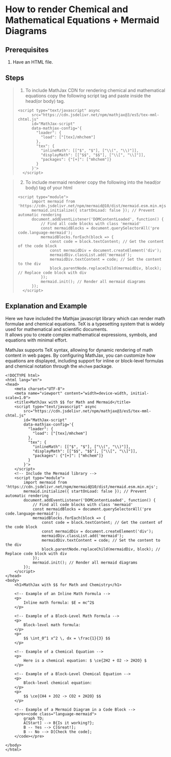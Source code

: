 # How to render Chemical and Mathematical Equations + Mermaid Diagrams

## Prerequisites
1. Have an HTML file.

## Steps

> 1. To include MathJax CDN for rendering chemical and mathematical equations copy the following script tag and paste inside the head(or body) tag.
> ```
> <script type="text/javascript" async
>       src="https://cdn.jsdelivr.net/npm/mathjax@3/es5/tex-mml-chtml.js"
>       id="MathJax-script"
>       data-mathjax-config='{
>         "loader": {
>           "load": ["[tex]/mhchem"]
>         },
>         "tex": {
>           "inlineMath": [["$", "$"], ["\\(", "\\)"]],
>           "displayMath": [["$$", "$$"], ["\\[", "\\]"]],
>           "packages": {"[+]": ["mhchem"]}
>         }
>       }'>
>   </script>
> ```


> 2. To include mermaid renderer copy the following into the head(or body) tag of your html
> ```
> <script type="module">
>       import mermaid from 'https://cdn.jsdelivr.net/npm/mermaid@10/dist/mermaid.esm.min.mjs';
>       mermaid.initialize({ startOnLoad: false }); // Prevent automatic rendering
>       document.addEventListener('DOMContentLoaded', function() {
>           // Find all code blocks with class 'mermaid'
>           const mermaidBlocks = document.querySelectorAll('pre code.language-mermaid');
>           mermaidBlocks.forEach(block => {
>               const code = block.textContent; // Get the content of the code block
>               const mermaidDiv = document.createElement('div');
>               mermaidDiv.classList.add('mermaid');
>               mermaidDiv.textContent = code; // Set the content to the div
>               block.parentNode.replaceChild(mermaidDiv, block); // Replace code block with div
>           });
>           mermaid.init(); // Render all mermaid diagrams
>       });
>   </script>
    

## Explanation and Example

Here we have included the Mathjax javascript library which can render math formulae and chemical equations.
TeX is a typesetting system that is widely used for mathematical and scientific documents.  
It allows you to create complex mathematical expressions, symbols, and equations with minimal effort.  

MathJax supports TeX syntax, allowing for dynamic rendering of math content in web pages. 
By configuring MathJax, you can customize how equations are displayed,
including support for inline or block-level formulas and chemical notation through the `mhchem` package.

```
<!DOCTYPE html>
<html lang="en">
<head>
    <meta charset="UTF-8">
    <meta name="viewport" content="width=device-width, initial-scale=1.0">
    <title>MathJax with $$ for Math and Mermaid</title>
    <script type="text/javascript" async
        src="https://cdn.jsdelivr.net/npm/mathjax@3/es5/tex-mml-chtml.js"
        id="MathJax-script"
        data-mathjax-config='{
          "loader": {
            "load": ["[tex]/mhchem"]
          },
          "tex": {
            "inlineMath": [["$", "$"], ["\\(", "\\)"]],
            "displayMath": [["$$", "$$"], ["\\[", "\\]"]],
            "packages": {"[+]": ["mhchem"]}
          }
        }'>
    </script>
    <!-- Include the Mermaid library -->
    <script type="module">
        import mermaid from 'https://cdn.jsdelivr.net/npm/mermaid@10/dist/mermaid.esm.min.mjs';
        mermaid.initialize({ startOnLoad: false }); // Prevent automatic rendering
        document.addEventListener('DOMContentLoaded', function() {
            // Find all code blocks with class 'mermaid'
            const mermaidBlocks = document.querySelectorAll('pre code.language-mermaid');
            mermaidBlocks.forEach(block => {
                const code = block.textContent; // Get the content of the code block
                const mermaidDiv = document.createElement('div');
                mermaidDiv.classList.add('mermaid');
                mermaidDiv.textContent = code; // Set the content to the div
                block.parentNode.replaceChild(mermaidDiv, block); // Replace code block with div
            });
            mermaid.init(); // Render all mermaid diagrams
        });
    </script>
</head>
<body>
    <h1>MathJax with $$ for Math and Chemistry</h1>

    <!-- Example of an Inline Math Formula -->
    <p>
        Inline math formula: $E = mc^2$
    </p>

    <!-- Example of a Block-Level Math Formula -->
    <p>
        Block-level math formula:
    </p>
    <p>
        $$ \int_0^1 x^2 \, dx = \frac{1}{3} $$
    </p>

    <!-- Example of a Chemical Equation -->
    <p>
        Here is a chemical equation: $ \ce{2H2 + O2 -> 2H2O} $
    </p>

    <!-- Example of a Block-Level Chemical Equation -->
    <p>
        Block-level chemical equation:
    </p>
    <p>
        $$ \ce{CH4 + 2O2 -> CO2 + 2H2O} $$
    </p>

    <!-- Example of a Mermaid Diagram in a Code Block -->
    <pre><code class="language-mermaid">
        graph TD;
        A[Start] --> B{Is it working?};
        B -- Yes --> C[Great!];
        B -- No --> D[Check the code];
    </code></pre>

</body>
</html>
```
